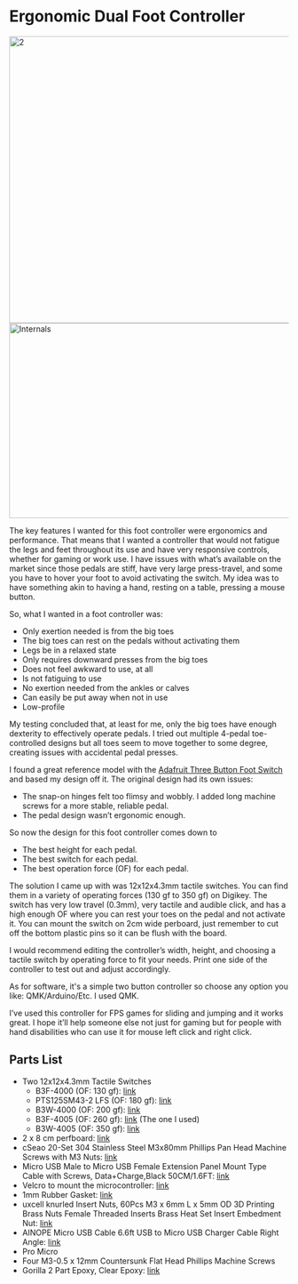 # Ergonomic Dual Foot Controller

<img width="1280" height="516" alt="2" src="https://github.com/user-attachments/assets/6b9a65df-eadc-4eec-9b1b-cc86766881a2" />
<img width="1074" height="351" alt="Internals" src="https://github.com/user-attachments/assets/932aea83-4cef-4d4b-b426-e637dd4aabc4" />

The key features I wanted for this foot controller were ergonomics and performance. That means that I wanted a controller that would not fatigue the legs and feet throughout its use and have very responsive controls, whether for gaming or work use. I have issues with what’s available on the market since those pedals are stiff, have very large press-travel, and some you have to hover your foot to avoid activating the switch. My idea was to have something akin to having a hand, resting on a table, pressing a mouse button.

So, what I wanted in a foot controller was:
- Only exertion needed is from the big toes
- The big toes can rest on the pedals without activating them
- Legs be in a relaxed state
- Only requires downward presses from the big toes
- Does not feel awkward to use, at all
- Is not fatiguing to use
- No exertion needed from the ankles or calves
- Can easily be put away when not in use
- Low-profile

My testing concluded that, at least for me, only the big toes have enough dexterity to effectively operate pedals. I tried out multiple 4-pedal toe-controlled designs but all toes seem to move together to some degree, creating issues with accidental pedal presses.

I found a great reference model with the [Adafruit Three Button Foot Switch](https://learn.adafruit.com/three-button-foot-switch/overview) and based my design off it. The original design had its own issues:
- The snap-on hinges felt too flimsy and wobbly. I added long machine screws for a more stable, reliable pedal.
- The pedal design wasn’t ergonomic enough.

So now the design for this foot controller comes down to
- The best height for each pedal.
- The best switch for each pedal.
- The best operation force (OF) for each pedal.

The solution I came up with was 12x12x4.3mm tactile switches. You can find them in a variety of operating forces (130 gf to 350 gf) on Digikey. The switch has very low travel (0.3mm), very tactile and audible click, and has a high enough OF where you can rest your toes on the pedal and not activate it. You can mount the switch on 2cm wide perboard, just remember to cut off the bottom plastic pins so it can be flush with the board. 

I would recommend editing the controller’s width, height, and choosing a tactile switch by operating force to fit your needs. Print one side of the controller to test out and adjust accordingly.

As for software, it's a simple two button controller so choose any option you like: QMK/Arduino/Etc. I used QMK.

I’ve used this controller for FPS games for sliding and jumping and it works great. I hope it’ll help someone else not just for gaming but for people with hand disabilities who can use it for mouse left click and right click.

## Parts List
- Two 12x12x4.3mm Tactile Switches 
  - B3F-4000 (OF: 130 gf): [link](https://www.digikey.com/en/products/detail/omron-electronics-inc-emc-div/B3F-4000/63961)
  - PTS125SM43-2 LFS (OF: 180 gf): [link](https://www.digikey.com/en/products/detail/c-k/PTS125SM43-2-LFS/1146743)
  - B3W-4000 (OF: 200 gf): [link](https://www.digikey.com/en/products/detail/omron-electronics-inc-emc-div/B3W-4000/31780)
  - B3F-4005 (OF: 260 gf): [link](https://www.digikey.com/en/products/detail/omron-electronics-inc-emc-div/B3F-4005/20679) (The one I used)
  - B3W-4005 (OF: 350 gf): [link](https://www.digikey.com/en/products/detail/omron-electronics-inc-emc-div/B3W-4005/368404)
- 2 x 8 cm perfboard: [link](https://www.amazon.com/dp/B07Y3GMWD9?ref_=ppx_hzsearch_conn_dt_b_fed_asin_title_3&th=1)
- cSeao 20-Set 304 Stainless Steel M3x80mm Phillips Pan Head Machine Screws with M3 Nuts: [link](https://www.amazon.com/gp/product/B07D4KMW47/ref=ppx_yo_dt_b_search_asin_title?ie=UTF8&th=1)
- Micro USB Male to Micro USB Female Extension Panel Mount Type Cable with Screws, Data+Charge,Black 50CM/1.6FT: [link](https://www.amazon.com/gp/product/B07DJB7ZFV/ref=ppx_yo_dt_b_search_asin_title?ie=UTF8&psc=1)
- Velcro to mount the microcontroller: [link](https://www.amazon.com/VELCRO-Brand-Fasteners-Industrial-VEL-30703-USA/dp/B09BNPX3XJ?crid=22WDORFD48PX&dib=eyJ2IjoiMSJ9.6P0m0RfMJFEWBiqtTsrMbYhd2FDMmycihfXly0lk9wCfrd6YHS3PPqA4TZwgo76cMr_srcihzwctbhHLwbTkBO45XFZhQlAcXVNpt4epqf7HRENuXFcPO09pytYnZVSgq_aR5xMfiFuo0pUbaEpG8eC31tPty_lJrkjjWrUtrBfK2yBkmLKilujCSLAPztMOEknfQnD1lRRjoMrOr12XevjlQbzBhFp2Hhx-FoAN6pM.vHi_gN894NLd6jCdeLinPm37dUyH48G4GSz67TxEQGk&dib_tag=se&keywords=velcro&qid=1732865486&sprefix=velcro%2Caps%2C193&sr=8-1)
- 1mm Rubber Gasket: [link](https://www.amazon.com/gp/product/B0C9Y7DVDN/ref=ppx_yo_dt_b_search_asin_title?ie=UTF8&psc=1)
- uxcell knurled Insert Nuts, 60Pcs M3 x 6mm L x 5mm OD 3D Printing Brass Nuts Female Threaded Inserts Brass Heat Set Insert Embedment Nut: [link](https://www.amazon.com/gp/product/B09MCXH78P/ref=ppx_yo_dt_b_search_asin_title?ie=UTF8&psc=1)
- AINOPE Micro USB Cable 6.6ft USB to Micro USB Charger Cable Right Angle: [link](https://www.amazon.com/dp/B0BTH4NZ8M?ref=ppx_yo2ov_dt_b_fed_asin_title)
- Pro Micro
- Four M3-0.5 x 12mm Countersunk Flat Head Phillips Machine Screws
- Gorilla 2 Part Epoxy, Clear Epoxy: [link](https://www.amazon.com/Gorilla-Epoxy-Minute-ounce-Syringe/dp/B001Z3C3AG?th=1)
